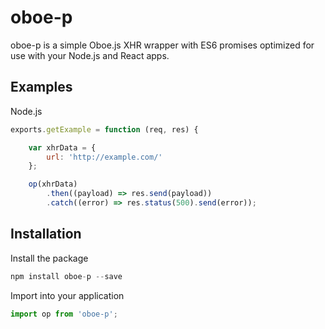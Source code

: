# oboe-p

oboe-p is a simple Oboe.js XHR wrapper with ES6 promises optimized for use with your Node.js and React apps.

## Examples

Node.js

```js
exports.getExample = function (req, res) {

    var xhrData = {
        url: 'http://example.com/'
    };

    op(xhrData)
        .then((payload) => res.send(payload))
        .catch((error) => res.status(500).send(error));
```

## Installation

Install the package
```js
npm install oboe-p --save
```
Import into your application
```js
import op from 'oboe-p';
```

